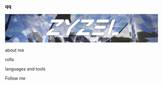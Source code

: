 ### qq
![Header](https://github.com/IceZyzel/IceZyzel/blob/main/assets/header.png)

about me

rofls

languages and tools

Follow me


